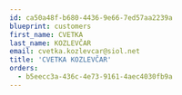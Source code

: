 ```yaml
---
id: ca50a48f-b680-4436-9e66-7ed57aa2239a
blueprint: customers
first_name: CVETKA
last_name: KOZLEVČAR
email: cvetka.kozlevcar@siol.net
title: 'CVETKA KOZLEVČAR'
orders:
  - b5eecc3a-436c-4e73-9161-4aec4030fb9a
---
```

